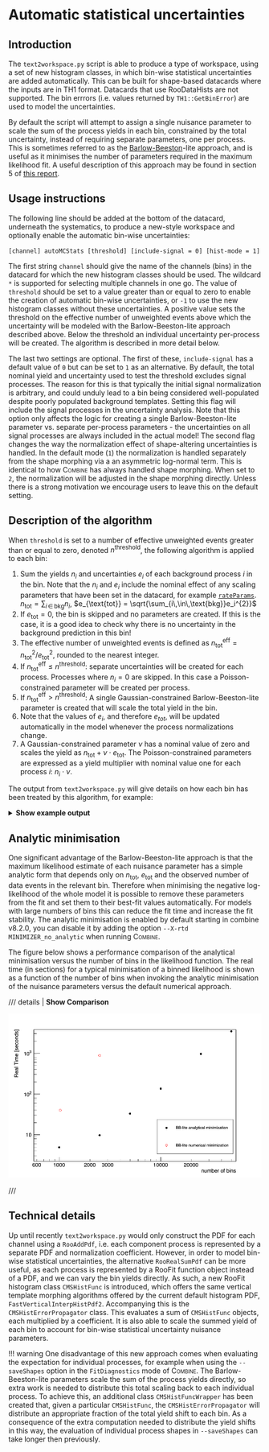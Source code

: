 # Automatic statistical uncertainties

## Introduction
The `text2workspace.py` script is able to produce a type of workspace, using a set of new histogram classes, in which bin-wise statistical uncertainties are added automatically. This can be built for shape-based datacards where the inputs are in TH1 format. Datacards that use RooDataHists are not supported. The bin errrors (i.e. values returned by `TH1::GetBinError`) are used to model the uncertainties.

By default the script will attempt to assign a single nuisance parameter to scale the sum of the process yields in each bin, constrained by the total uncertainty, instead of requiring separate parameters, one per process. This is sometimes referred to as the [Barlow-Beeston](http://inspirehep.net/record/35053)-lite approach, and is useful as it minimises the number of parameters required in the maximum likelihood fit. A useful description of this approach may be found in section 5 of [this report](https://arxiv.org/pdf/1103.0354.pdf).

## Usage instructions

The following line should be added at the bottom of the datacard, underneath the systematics, to produce a new-style workspace and optionally enable the automatic bin-wise uncertainties:

```nohighlight
[channel] autoMCStats [threshold] [include-signal = 0] [hist-mode = 1]
```

The first string `channel` should give the name of the channels (bins) in the datacard for which the new histogram classes should be used. The wildcard `*` is supported for selecting multiple channels in one go. The value of `threshold` should be set to a value greater than or equal to zero to enable the creation of automatic bin-wise uncertainties, or `-1` to use the new histogram classes without these uncertainties. A positive value sets the threshold on the effective number of unweighted events above which the uncertainty will be modeled with the Barlow-Beeston-lite approach described above. Below the threshold an individual uncertainty per-process will be created. The algorithm is described in more detail below.

The last two settings are optional. The first of these, `include-signal` has a default value of `0` but can be set to `1` as an alternative. By default, the total nominal yield and uncertainty used to test the threshold excludes signal processes. The reason for this is that typically the initial signal normalization is arbitrary, and could unduly lead to a bin being considered well-populated despite poorly populated background templates. Setting this flag will include the signal processes in the uncertainty analysis. Note that this option only affects the logic for creating a single Barlow-Beeston-lite parameter vs. separate per-process parameters - the uncertainties on all signal processes are always included in the actual model! The second flag changes the way the normalization effect of shape-altering uncertainties is handled. In the default mode (`1`) the normalization is handled separately from the shape morphing via a an asymmetric log-normal term. This is identical to how <span style="font-variant:small-caps;">Combine</span> has always handled shape morphing. When set to `2`, the normalization will be adjusted in the shape morphing directly. Unless there is a strong motivation we encourage users to leave this on the default setting.

## Description of the algorithm

When `threshold` is set to a number of effective unweighted events greater than or equal to zero, denoted $n^{\text{threshold}}$, the following algorithm is applied to each bin:

 1. Sum the yields $n_{i}$ and uncertainties $e_{i}$ of each background process $i$ in the bin. Note that the $n_i$ and $e_i$ include the nominal effect of any scaling parameters that have been set in the datacard, for example [`rateParams`](http://cms-analysis.github.io/HiggsAnalysis-CombinedLimit/part2/settinguptheanalysis/#rate-parameters).
$n_{\text{tot}} = \sum_{i\,\in\,\text{bkg}}n_i$, $e_{\text{tot}} = \sqrt{\sum_{i\,\in\,\text{bkg}}e_i^{2}}$
 2. If $e_{\text{tot}} = 0$, the bin is skipped and no parameters are created. If this is the case, it is a good idea to check why there is no uncertainty in the background prediction in this bin!
 3. The effective number of unweighted events is defined as $n_{\text{tot}}^{\text{eff}} = n_{\text{tot}}^{2} / e_{\text{tot}}^{2}$, rounded to the nearest integer.
 4. If $n_{\text{tot}}^{\text{eff}} \leq n^{\text{threshold}}$: separate uncertainties will be created for each process. Processes where $n_{i} = 0$ are skipped. In this case a Poisson-constrained parameter will be created per process.
 5. If $n_{\text{tot}}^{\text{eff}} \gt n^{\text{threshold}}$: A single Gaussian-constrained Barlow-Beeston-lite parameter is created that will scale the total yield in the bin.
 6. Note that the values of $e_{i}$, and therefore $e_{tot}$, will be updated automatically in the model whenever the process normalizations change.
 7. A Gaussian-constrained parameter $\nu$ has a nominal value of zero and scales the yield as $n_{\text{tot}} + \nu \cdot e_{\text{tot}}$. The Poisson-constrained parameters are expressed as a yield multiplier with nominal value one for each process $i$: $n_{i} \cdot \nu$.

The output from `text2workspace.py` will give details on how each bin has been treated by this algorithm, for example:

<details>
<summary><b>Show example output</b></summary>
<pre><code class="nohighlight">============================================================
Analysing bin errors for: prop_binhtt_et_6_7TeV
Poisson cut-off: 10
Processes excluded for sums: ZH qqH WH ggH
============================================================
Bin        Contents        Error           Notes
0          0.000000        0.000000        total sum
0          0.000000        0.000000        excluding marked processes
  => Error is zero, ignore
------------------------------------------------------------
1          0.120983        0.035333        total sum
1          0.120983        0.035333        excluding marked processes
1          12.000000       3.464102        Unweighted events, alpha=0.010082
  => Total parameter prop_binhtt_et_6_7TeV_bin1[0.00,-7.00,7.00] to be gaussian constrained
------------------------------------------------------------
2          0.472198        0.232096        total sum
2          0.472198        0.232096        excluding marked processes
2          4.000000        2.000000        Unweighted events, alpha=0.118049
  => Number of weighted events is below poisson threshold
    ZH                   0.000000        0.000000
      => Error is zero, ignore
  ----------------------------------------------------------
    W                    0.050606        0.029220
                         3.000000        1.732051        Unweighted events, alpha=0.016869
      => Product of prop_binhtt_et_6_7TeV_bin2_W[1.00,0.00,12.15] and const [3] to be poisson constrained
  ----------------------------------------------------------
    ZJ                   0.142444        0.140865
                         1.000000        1.000000        Unweighted events, alpha=0.142444
      => Product of prop_binhtt_et_6_7TeV_bin2_ZJ[1.00,0.00,30.85] and const [1] to be poisson constrained
  ----------------------------------------------------------
</pre></code>
</details>

## Analytic minimisation
One significant advantage of the Barlow-Beeston-lite approach is that the maximum likelihood estimate of each nuisance parameter has a simple analytic form that depends only on $n_{\text{tot}}$, $e_{\text{tot}}$ and the observed number of data events in the relevant bin. Therefore when minimising the negative log-likelihood of the whole model it is possible to remove these parameters from the fit and set them to their best-fit values automatically. For models with large numbers of bins this can reduce the fit time and increase the fit stability. The analytic minimisation is enabled by default starting in combine v8.2.0, you can disable it by adding the option `--X-rtd MINIMIZER_no_analytic` when running <span style="font-variant:small-caps;">Combine</span>.

The figure below shows a performance comparison of the analytical minimisation versus the number of bins in the likelihood function. The real time (in sections) for a typical minimisation of a binned likelihood is shown as a function of the number of bins when invoking the analytic minimisation of the nuisance parameters versus the default numerical approach.

 /// details | **Show Comparison**

 ![](images/BB.png)

///


## Technical details

Up until recently `text2workspace.py` would only construct the PDF for each channel using a `RooAddPdf`, i.e. each component process is represented by a separate PDF and normalization coefficient. However, in order to model bin-wise statistical uncertainties, the alternative `RooRealSumPdf` can be more useful, as each process is represented by a RooFit function object instead of a PDF, and we can vary the bin yields directly. As such, a new RooFit histogram class `CMSHistFunc` is introduced, which offers the same vertical template morphing algorithms offered by the current default histogram PDF, `FastVerticalInterpHistPdf2`. Accompanying this is the `CMSHistErrorPropagator` class. This evaluates a sum of `CMSHistFunc` objects, each multiplied by a coefficient. It is also able to scale the summed yield of each bin to account for bin-wise statistical uncertainty nuisance parameters.

!!! warning
    One disadvantage of this new approach comes when evaluating the expectation for individual processes, for example when using the `--saveShapes` option in the `FitDiagnostics` mode of <span style="font-variant:small-caps;">Combine</span>. The Barlow-Beeston-lite parameters scale the sum of the process yields directly, so extra work is needed to distribute this total scaling back to each individual process. To achieve this, an additional class `CMSHistFuncWrapper` has been created that, given a particular `CMSHistFunc`, the `CMSHistErrorPropagator` will distribute an appropriate fraction of the total yield shift to each bin. As a consequence of the extra computation needed to distribute the yield shifts in this way, the evaluation of individual process shapes in `--saveShapes` can take longer then previously.


   
